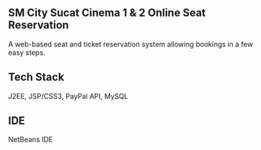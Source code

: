 ## SM City Sucat Cinema 1 & 2 Online Seat Reservation
A web-based seat and ticket reservation system allowing bookings in a few easy steps.<br/>

## Tech Stack
J2EE, JSP/CSS3, PayPal API, MySQL

## IDE
NetBeans IDE